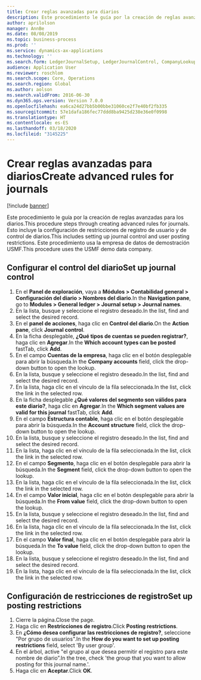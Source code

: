 ```yaml
---
title: Crear reglas avanzadas para diarios
description: Este procedimiento le guía por la creación de reglas avanzadas para los diarios.
author: aprilolson
manager: AnnBe
ms.date: 08/08/2019
ms.topic: business-process
ms.prod: ''
ms.service: dynamics-ax-applications
ms.technology: ''
ms.search.form: LedgerJournalSetup, LedgerJournalControl, CompanyLookup, LedgerJournalPostControl
audience: Application User
ms.reviewer: roschlom
ms.search.scope: Core, Operations
ms.search.region: Global
ms.author: aolson
ms.search.validFrom: 2016-06-30
ms.dyn365.ops.version: Version 7.0.0
ms.openlocfilehash: ea6ca24d27bb5b00bbe31060ce2f7e40bf2fb335
ms.sourcegitcommit: 57e1dafa186fec77ddd8ba9425d238e36e0f0998
ms.translationtype: HT
ms.contentlocale: es-ES
ms.lasthandoff: 03/18/2020
ms.locfileid: "3145225"
---
```

# <a name="create-advanced-rules-for-journals"></a><span data-ttu-id="4f562-103">Crear reglas avanzadas para diarios</span><span class="sxs-lookup"><span data-stu-id="4f562-103">Create advanced rules for journals</span></span>

[!include [banner](../../includes/banner.md)]

<span data-ttu-id="4f562-104">Este procedimiento le guía por la creación de reglas avanzadas para los diarios.</span><span class="sxs-lookup"><span data-stu-id="4f562-104">This procedure steps through creating advanced rules for journals.</span></span> <span data-ttu-id="4f562-105">Esto incluye la configuración de restricciones de registro de usuario y de control de diarios.</span><span class="sxs-lookup"><span data-stu-id="4f562-105">This includes setting up journal control and user posting restrictions.</span></span> <span data-ttu-id="4f562-106">Este procedimiento usa la empresa de datos de demostración USMF.</span><span class="sxs-lookup"><span data-stu-id="4f562-106">This procedure uses the USMF demo data company.</span></span>


## <a name="set-up-journal-control"></a><span data-ttu-id="4f562-107">Configurar el control del diario</span><span class="sxs-lookup"><span data-stu-id="4f562-107">Set up journal control</span></span>
1. <span data-ttu-id="4f562-108">En el **Panel de exploración**, vaya a **Módulos > Contabilidad general > Configuración del diario > Nombres del diario**.</span><span class="sxs-lookup"><span data-stu-id="4f562-108">In the **Navigation pane**, go to **Modules > General ledger > Journal setup > Journal names**.</span></span>
2. <span data-ttu-id="4f562-109">En la lista, busque y seleccione el registro deseado.</span><span class="sxs-lookup"><span data-stu-id="4f562-109">In the list, find and select the desired record.</span></span>
3. <span data-ttu-id="4f562-110">En el **panel de acciones**, haga clic en **Control del diario**.</span><span class="sxs-lookup"><span data-stu-id="4f562-110">On the **Action pane**, click **Journal control**.</span></span>
4. <span data-ttu-id="4f562-111">En la ficha desplegable, **¿Qué tipos de cuentas se pueden registrar?**, haga clic en **Agregar**.</span><span class="sxs-lookup"><span data-stu-id="4f562-111">In the **Which account types can be posted** fastTab, click **Add**.</span></span>
5. <span data-ttu-id="4f562-112">En el campo **Cuentas de la empresa**, haga clic en el botón desplegable para abrir la búsqueda.</span><span class="sxs-lookup"><span data-stu-id="4f562-112">In the **Company accounts** field, click the drop-down button to open the lookup.</span></span>
6. <span data-ttu-id="4f562-113">En la lista, busque y seleccione el registro deseado.</span><span class="sxs-lookup"><span data-stu-id="4f562-113">In the list, find and select the desired record.</span></span>
7. <span data-ttu-id="4f562-114">En la lista, haga clic en el vínculo de la fila seleccionada.</span><span class="sxs-lookup"><span data-stu-id="4f562-114">In the list, click the link in the selected row.</span></span>
8. <span data-ttu-id="4f562-115">En la ficha desplegable **¿Qué valores del segmento son válidos para este diario?**, haga clic en **Agregar**.</span><span class="sxs-lookup"><span data-stu-id="4f562-115">In the **Which segment values are valid for this journal** fastTab, click **Add**.</span></span>
9. <span data-ttu-id="4f562-116">En el campo **Estructura contable**, haga clic en el botón desplegable para abrir la búsqueda.</span><span class="sxs-lookup"><span data-stu-id="4f562-116">In the **Account structure** field, click the drop-down button to open the lookup.</span></span>
10. <span data-ttu-id="4f562-117">En la lista, busque y seleccione el registro deseado.</span><span class="sxs-lookup"><span data-stu-id="4f562-117">In the list, find and select the desired record.</span></span>
11. <span data-ttu-id="4f562-118">En la lista, haga clic en el vínculo de la fila seleccionada.</span><span class="sxs-lookup"><span data-stu-id="4f562-118">In the list, click the link in the selected row.</span></span>
12. <span data-ttu-id="4f562-119">En el campo **Segmento**, haga clic en el botón desplegable para abrir la búsqueda.</span><span class="sxs-lookup"><span data-stu-id="4f562-119">In the **Segment** field, click the drop-down button to open the lookup.</span></span>
13. <span data-ttu-id="4f562-120">En la lista, haga clic en el vínculo de la fila seleccionada.</span><span class="sxs-lookup"><span data-stu-id="4f562-120">In the list, click the link in the selected row.</span></span>
14. <span data-ttu-id="4f562-121">En el campo **Valor inicial**, haga clic en el botón desplegable para abrir la búsqueda.</span><span class="sxs-lookup"><span data-stu-id="4f562-121">In the **From value** field, click the drop-down button to open the lookup.</span></span>
15. <span data-ttu-id="4f562-122">En la lista, busque y seleccione el registro deseado.</span><span class="sxs-lookup"><span data-stu-id="4f562-122">In the list, find and select the desired record.</span></span>
16. <span data-ttu-id="4f562-123">En la lista, haga clic en el vínculo de la fila seleccionada.</span><span class="sxs-lookup"><span data-stu-id="4f562-123">In the list, click the link in the selected row.</span></span>
17. <span data-ttu-id="4f562-124">En el campo **Valor final**, haga clic en el botón desplegable para abrir la búsqueda.</span><span class="sxs-lookup"><span data-stu-id="4f562-124">In the **To value** field, click the drop-down button to open the lookup.</span></span>
18. <span data-ttu-id="4f562-125">En la lista, busque y seleccione el registro deseado.</span><span class="sxs-lookup"><span data-stu-id="4f562-125">In the list, find and select the desired record.</span></span>
19. <span data-ttu-id="4f562-126">En la lista, haga clic en el vínculo de la fila seleccionada.</span><span class="sxs-lookup"><span data-stu-id="4f562-126">In the list, click the link in the selected row.</span></span>

## <a name="set-up-posting-restrictions"></a><span data-ttu-id="4f562-127">Configuración de restricciones de registro</span><span class="sxs-lookup"><span data-stu-id="4f562-127">Set up posting restrictions</span></span>
1. <span data-ttu-id="4f562-128">Cierre la página.</span><span class="sxs-lookup"><span data-stu-id="4f562-128">Close the page.</span></span>
2. <span data-ttu-id="4f562-129">Haga clic en **Restricciones de registro**.</span><span class="sxs-lookup"><span data-stu-id="4f562-129">Click **Posting restrictions**.</span></span>
3. <span data-ttu-id="4f562-130">En **¿Cómo desea configurar las restricciones de registro?**, seleccione "Por grupo de usuarios".</span><span class="sxs-lookup"><span data-stu-id="4f562-130">In the **How do you want to set up posting restrictions** field, select 'By user group'.</span></span>
4. <span data-ttu-id="4f562-131">En el árbol, active "el grupo al que desea permitir el registro para este nombre de diario”.</span><span class="sxs-lookup"><span data-stu-id="4f562-131">In the tree, check 'the group that you want to allow posting for this journal name.'.</span></span>
5. <span data-ttu-id="4f562-132">Haga clic en **Aceptar**.</span><span class="sxs-lookup"><span data-stu-id="4f562-132">Click **OK**.</span></span>


